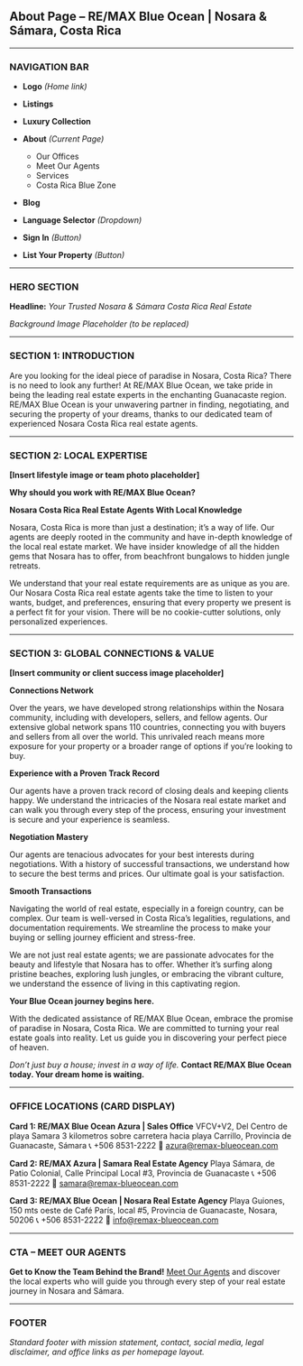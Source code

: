 ## About Page – RE/MAX Blue Ocean | Nosara & Sámara, Costa Rica

---

### NAVIGATION BAR

- **Logo** _(Home link)_
- **Listings**
- **Luxury Collection**
- **About** _(Current Page)_

  - Our Offices
  - Meet Our Agents
  - Services
  - Costa Rica Blue Zone

- **Blog**
- **Language Selector** _(Dropdown)_
- **Sign In** _(Button)_
- **List Your Property** _(Button)_

---

### HERO SECTION

**Headline:**
_Your Trusted Nosara & Sámara Costa Rica Real Estate_

_Background Image Placeholder (to be replaced)_

---

### SECTION 1: INTRODUCTION

Are you looking for the ideal piece of paradise in Nosara, Costa Rica? There is no need to look any further! At RE/MAX Blue Ocean, we take pride in being the leading real estate experts in the enchanting Guanacaste region. RE/MAX Blue Ocean is your unwavering partner in finding, negotiating, and securing the property of your dreams, thanks to our dedicated team of experienced Nosara Costa Rica real estate agents.

---

### SECTION 2: LOCAL EXPERTISE

**\[Insert lifestyle image or team photo placeholder]**

**Why should you work with RE/MAX Blue Ocean?**

**Nosara Costa Rica Real Estate Agents With Local Knowledge**

Nosara, Costa Rica is more than just a destination; it’s a way of life. Our agents are deeply rooted in the community and have in-depth knowledge of the local real estate market. We have insider knowledge of all the hidden gems that Nosara has to offer, from beachfront bungalows to hidden jungle retreats.

We understand that your real estate requirements are as unique as you are. Our Nosara Costa Rica real estate agents take the time to listen to your wants, budget, and preferences, ensuring that every property we present is a perfect fit for your vision. There will be no cookie-cutter solutions, only personalized experiences.

---

### SECTION 3: GLOBAL CONNECTIONS & VALUE

**\[Insert community or client success image placeholder]**

**Connections Network**

Over the years, we have developed strong relationships within the Nosara community, including with developers, sellers, and fellow agents. Our extensive global network spans 110 countries, connecting you with buyers and sellers from all over the world. This unrivaled reach means more exposure for your property or a broader range of options if you’re looking to buy.

**Experience with a Proven Track Record**

Our agents have a proven track record of closing deals and keeping clients happy. We understand the intricacies of the Nosara real estate market and can walk you through every step of the process, ensuring your investment is secure and your experience is seamless.

**Negotiation Mastery**

Our agents are tenacious advocates for your best interests during negotiations. With a history of successful transactions, we understand how to secure the best terms and prices. Our ultimate goal is your satisfaction.

**Smooth Transactions**

Navigating the world of real estate, especially in a foreign country, can be complex. Our team is well-versed in Costa Rica’s legalities, regulations, and documentation requirements. We streamline the process to make your buying or selling journey efficient and stress-free.

We are not just real estate agents; we are passionate advocates for the beauty and lifestyle that Nosara has to offer. Whether it’s surfing along pristine beaches, exploring lush jungles, or embracing the vibrant culture, we understand the essence of living in this captivating region.

**Your Blue Ocean journey begins here.**

With the dedicated assistance of RE/MAX Blue Ocean, embrace the promise of paradise in Nosara, Costa Rica. We are committed to turning your real estate goals into reality. Let us guide you in discovering your perfect piece of heaven.

_Don’t just buy a house; invest in a way of life._
**Contact RE/MAX Blue Ocean today. Your dream home is waiting.**

---

### OFFICE LOCATIONS (CARD DISPLAY)

**Card 1: RE/MAX Blue Ocean Azura | Sales Office**
VFCV+V2, Del Centro de playa Samara 3 kilometros sobre carretera hacia playa Carrillo, Provincia de Guanacaste, Sámara
📞 +506 8531-2222
📧 [azura@remax-blueocean.com](mailto:azura@remax-blueocean.com)

**Card 2: RE/MAX Azura | Samara Real Estate Agency**
Playa Sámara, de Patio Colonial, Calle Principal Local #3, Provincia de Guanacaste
📞 +506 8531-2222
📧 [samara@remax-blueocean.com](mailto:samara@remax-blueocean.com)

**Card 3: RE/MAX Blue Ocean | Nosara Real Estate Agency**
Playa Guiones, 150 mts oeste de Café París, local #5, Provincia de Guanacaste, Nosara, 50206
📞 +506 8531-2222
📧 [info@remax-blueocean.com](mailto:info@remax-blueocean.com)

---

### CTA – MEET OUR AGENTS

**Get to Know the Team Behind the Brand!**
[Meet Our Agents](#) and discover the local experts who will guide you through every step of your real estate journey in Nosara and Sámara.

---

### FOOTER

_Standard footer with mission statement, contact, social media, legal disclaimer, and office links as per homepage layout._

